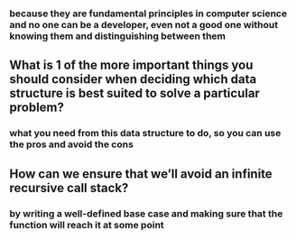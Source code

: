 ### because they are fundamental principles in computer science and no one can be a developer, even not a good one without knowing them and distinguishing between them

## What is 1 of the more important things you should consider when deciding which data structure is best suited to solve a particular problem? 

### what you need from this data structure to do, so you can use the pros and avoid  the cons

## How can we ensure that we’ll avoid an infinite recursive call stack?

### by writing a well-defined base case and making sure that the function will reach it at some point
